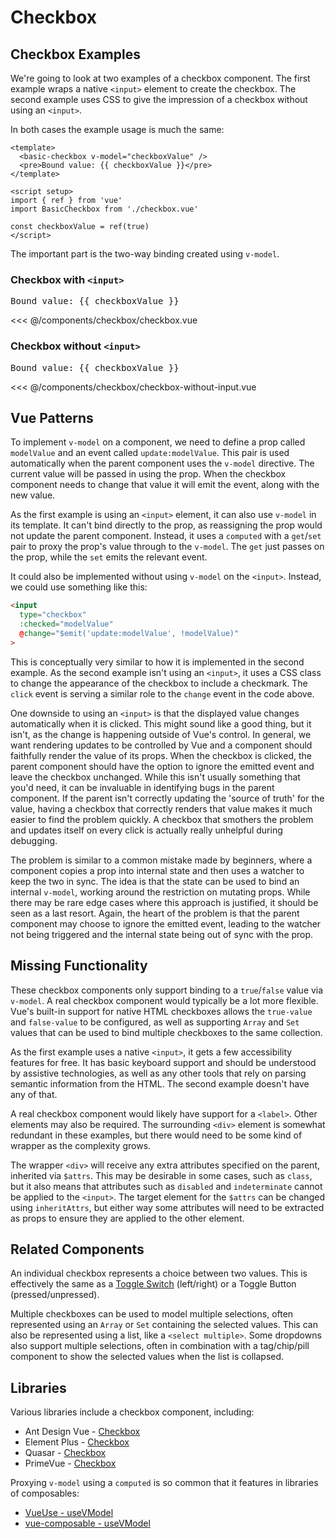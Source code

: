 <script setup>
import { ref } from 'vue'
import BasicCheckbox from './checkbox.vue'
import BasicCheckbox2 from './checkbox-without-input.vue'

const checkboxValue = ref(true)
</script>
# Checkbox

## Checkbox Examples

We're going to look at two examples of a checkbox component. The first example wraps a native `<input>` element to create the checkbox. The second example uses CSS to give the impression of a checkbox without using an `<input>`.

In both cases the example usage is much the same:

```vue
<template>
  <basic-checkbox v-model="checkboxValue" />
  <pre>Bound value: {{ checkboxValue }}</pre>
</template>

<script setup>
import { ref } from 'vue'
import BasicCheckbox from './checkbox.vue'

const checkboxValue = ref(true)
</script>
```

The important part is the two-way binding created using `v-model`.

### Checkbox with `<input>`

<live-example>
  <basic-checkbox v-model="checkboxValue" />
  <pre>Bound value: {{ checkboxValue }}</pre>
</live-example>

<<< @/components/checkbox/checkbox.vue

### Checkbox without `<input>`

<live-example>
  <basic-checkbox2 v-model="checkboxValue" />
  <pre>Bound value: {{ checkboxValue }}</pre>
</live-example>

<<< @/components/checkbox/checkbox-without-input.vue

## Vue Patterns

To implement `v-model` on a component, we need to define a prop called `modelValue` and an event called `update:modelValue`. This pair is used automatically when the parent component uses the `v-model` directive. The current value will be passed in using the prop. When the checkbox component needs to change that value it will emit the event, along with the new value.

As the first example is using an `<input>` element, it can also use `v-model` in its template. It can't bind directly to the prop, as reassigning the prop would not update the parent component. Instead, it uses a `computed` with a `get`/`set` pair to proxy the prop's value through to the `v-model`. The `get` just passes on the prop, while the `set` emits the relevant event.

It could also be implemented without using `v-model` on the `<input>`. Instead, we could use something like this:

```html
<input
  type="checkbox"
  :checked="modelValue"
  @change="$emit('update:modelValue', !modelValue)"
>
```

This is conceptually very similar to how it is implemented in the second example. As the second example isn't using an `<input>`, it uses a CSS class to change the appearance of the checkbox to include a checkmark. The `click` event is serving a similar role to the `change` event in the code above.

One downside to using an `<input>` is that the displayed value changes automatically when it is clicked. This might sound like a good thing, but it isn't, as the change is happening outside of Vue's control. In general, we want rendering updates to be controlled by Vue and a component should faithfully render the value of its props. When the checkbox is clicked, the parent component should have the option to ignore the emitted event and leave the checkbox unchanged. While this isn't usually something that you'd need, it can be invaluable in identifying bugs in the parent component. If the parent isn't correctly updating the 'source of truth' for the value, having a checkbox that correctly renders that value makes it much easier to find the problem quickly. A checkbox that smothers the problem and updates itself on every click is actually really unhelpful during debugging.

The problem is similar to a common mistake made by beginners, where a component copies a prop into internal state and then uses a watcher to keep the two in sync. The idea is that the state can be used to bind an internal `v-model`, working around the restriction on mutating props. While there may be rare edge cases where this approach is justified, it should be seen as a last resort. Again, the heart of the problem is that the parent component may choose to ignore the emitted event, leading to the watcher not being triggered and the internal state being out of sync with the prop.

## Missing Functionality

These checkbox components only support binding to a `true`/`false` value via `v-model`. A real checkbox component would typically be a lot more flexible. Vue's built-in support for native HTML checkboxes allows the `true-value` and `false-value` to be configured, as well as supporting `Array` and `Set` values that can be used to bind multiple checkboxes to the same collection.

As the first example uses a native `<input>`, it gets a few accessibility features for free. It has basic keyboard support and should be understood by assistive technologies, as well as any other tools that rely on parsing semantic information from the HTML. The second example doesn't have any of that.

A real checkbox component would likely have support for a `<label>`. Other elements may also be required.  The surrounding `<div>` element is somewhat redundant in these examples, but there would need to be some kind of wrapper as the complexity grows.

The wrapper `<div>` will receive any extra attributes specified on the parent, inherited via `$attrs`. This may be desirable in some cases, such as `class`, but it also means that attributes such as `disabled` and `indeterminate` cannot be applied to the `<input>`. The target element for the `$attrs` can be changed using `inheritAttrs`, but either way some attributes will need to be extracted as props to ensure they are applied to the other element.

## Related Components

An individual checkbox represents a choice between two values. This is effectively the same as a [Toggle Switch](/components/toggle-switch/toggle-switch.html) (left/right) or a Toggle Button (pressed/unpressed).

Multiple checkboxes can be used to model multiple selections, often represented using an `Array` or `Set` containing the selected values. This can also be represented using a list, like a `<select multiple>`. Some dropdowns also support multiple selections, often in combination with a tag/chip/pill component to show the selected values when the list is collapsed.

## Libraries

Various libraries include a checkbox component, including:

- Ant Design Vue - [Checkbox](https://2x.antdv.com/components/checkbox)
- Element Plus - [Checkbox](https://element-plus.org/#/en-US/component/checkbox)
- Quasar - [Checkbox](https://quasar.dev/vue-components/checkbox)
- PrimeVue - [Checkbox](https://primefaces.org/primevue/showcase/#/checkbox)

Proxying `v-model` using a `computed` is so common that it features in libraries of composables:

- [VueUse - useVModel](https://vueuse.org/core/useVModel/)
- [vue-composable - useVModel](https://pikax.me/vue-composable/composable/misc/vmodel.html)